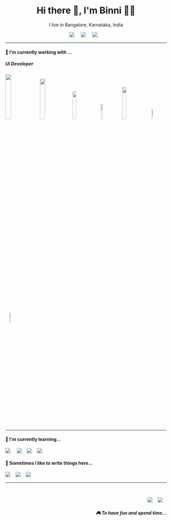 <h1 align='center'> Hi there 👋, I'm Binni  👩‍💻 </h1>

<p align='center'>
  I live in Bangalore, Karnataka, India
</p>

<p align='center'>
  <a href="https://twitter.com/stefany_vasc"><img src="https://img.shields.io/badge/Instagram-aquamarine?style=flat-square&logo=Instagram&logoColor=white
" /></a>&nbsp;&nbsp;&nbsp;&nbsp;
  <a href="https://www.linkedin.com/in/stefanyvasconcelos/"><img src="https://img.shields.io/badge/linkedin-blue?style=flat-square&logo=linkedin" /></a>&nbsp;&nbsp;&nbsp;&nbsp;
  <a href="mailto:kumaribinni445@gmail.com?subject=Olá%20Stefany"><img src="https://img.shields.io/badge/Gmail-red?style=flat-square&logo=Gmail&logoColor=white" /></a>&nbsp;&nbsp;&nbsp;&nbsp;

</p>




<hr>

<h4>🔭  I’m currently working with ...</h4>

<h5>UI Developer</h5>
<p >
  <img src="https://www.freepnglogos.com/uploads/javascript/logo-html-5-css-javascript-source-code-for-the-taking-23.png" style=" width: 19%; object-fit: cover;" />&nbsp;&nbsp;
  <img src="https://media.licdn.com/dms/image/C4D12AQHqzKVaeV4t4w/article-cover_image-shrink_600_2000/0/1535976466674?e=2147483647&v=beta&t=1Nsg2r-khQ_BEHxwlHP3wWAt93lprsRkykXgEaOJNLI" style=" width: 18%; object-fit: cover;" />&nbsp;&nbsp;
  <img src="https://encrypted-tbn0.gstatic.com/images?q=tbn:ANd9GcSBwzWqFVu66ck-2u_nDBgLTZbR3cNjpUCbWg&s" style=" width: 15%; object-fit: cover;">&nbsp;&nbsp;
  <img src="https://marketplacedesignoye.s3.ap-south-1.amazonaws.com/mongodb-branding-icon-symbol-logo-vector-_1540.png"  style=" width: 11%; object-fit: cover;"/>&nbsp;&nbsp;
  <img src="https://encrypted-tbn0.gstatic.com/images?q=tbn:ANd9GcR4kfsqqpGlQqOO8h5gnV4OSxy8gjZfjypsSQ&s" style=" width: 16%; object-fit: cover;" />&nbsp;&nbsp;
  <img src="https://www.npmjs.com/npm-avatar/eyJhbGciOiJIUzI1NiIsInR5cCI6IkpXVCJ9.eyJhdmF0YXJVUkwiOiJodHRwczovL3MuZ3JhdmF0YXIuY29tL2F2YXRhci9lZDI1OTU4NzA0MWM1YWI3OWYyNGNiMWUzNDFmMGEzNz9zaXplPTQ5NiZkZWZhdWx0PXJldHJvIn0.hLdG6hXQE4Dfil6090lrDEuGdsHbfQUijpy5RvzXjSg" style=" width: 9%; object-fit: cover;" />&nbsp;&nbsp;
   <img src="https://upload.wikimedia.org/wikipedia/commons/thumb/4/4c/Typescript_logo_2020.svg/1024px-Typescript_logo_2020.svg.png" style=" width: 9%; object-fit: cover;" />&nbsp;&nbsp;
</p>


<hr>

<h4>🌱  I'm currently learning...</h4>
<p >
  <img src="https://img.shields.io/badge/TypeScript-007ACC?style=for-the-badge&logo=typescript&logoColor=white" />&nbsp;&nbsp;&nbsp;&nbsp;
  <img src="https://img.shields.io/badge/next.js-000000?style=for-the-badge&logo=next.js&logoColor=white" />&nbsp;&nbsp;&nbsp;
  <img src="https://img.shields.io/badge/tailwindcss-%2338B2AC.svg?style=for-the-badge&logo=tailwind-css&logoColor=white" />&nbsp;&nbsp;&nbsp;
  <img src="https://img.shields.io/badge/Astro-FF5D01.svg?style=for-the-badge&logo=Astro&logoColor=white" />&nbsp;&nbsp;&nbsp;
</p>


<p align='right'>
<h4>💬  Sometimes I like to write things here...</h4>
  <a href="https://dev.to/stefanyvasc"><img src="https://img.shields.io/badge/DEV.TO-%230A0A0A.svg?&style=for-the-badge&logo=dev-dot-to&logoColor=white" /></a>&nbsp;&nbsp;&nbsp;
  <a href="https://medium.com/@stefany.vasc.sa"><img src="https://img.shields.io/badge/medium-%2312100E.svg?&style=for-the-badge&logo=medium&logoColor=white" /></a>&nbsp;&nbsp;&nbsp;
  <a href="https://stefanysa.netlify.app/"><img src="https://img.shields.io/badge/-My%20Blog-17bf63?&style=for-the-badge&logo=blog&logoColor=black" /></a>&nbsp;&nbsp;&nbsp;
</p>


<hr>

<br>
<p align="right">
  <a href="https://open.spotify.com/playlist/2w8GYqYdH6ve3g0nGcJcgE?si=7bCl8yynR2Saz4VPR6mDXQ"><img src="https://img.shields.io/badge/spotify-%231ED760.svg?&style=for-the-badge&logo=spotify&logoColor=white" /></a>&nbsp;&nbsp;&nbsp;
  <a href="steamcommunity.com/id/SteVasc/"><img src="https://img.shields.io/badge/Steam-%23000000.svg?&style=for-the-badge&logo=steam&logoColor=white" /></a>&nbsp;&nbsp;&nbsp;
  <h5 align="right">🎮 To have fun and spend time...</h5>
</p>


